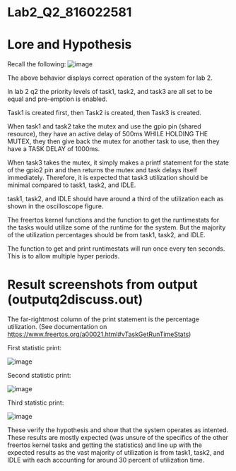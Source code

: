 # Lab2_Q2_816022581

# Lore and Hypothesis

Recall the following:
![image](https://user-images.githubusercontent.com/91706020/202894322-8b30e659-cb54-4c35-835c-394f5bb3028c.png)

The above behavior displays correct operation of the system for lab 2. 

In lab 2 q2 the priority levels of task1, task2, and task3 are all set to be equal and pre-emption is enabled. 

Task1 is created first, then Task2 is created, then Task3 is created. 

When task1 and task2 take the mutex and use the gpio pin (shared resource), they have an active delay of 500ms WHILE HOLDING THE MUTEX, they then give back the mutex for another task to use, then they have a TASK DELAY of 1000ms.

When task3 takes the mutex, it simply makes a printf statement for the state of the gpio2 pin and then returns the mutex and task delays itself immediately. 
Therefore, it is expected that task3 utilization should be minimal compared to task1, task2, and IDLE. 

task1, task2, and IDLE should have around a third of the utilization each as shown in the oscilloscope figure. 

The freertos kernel functions and the function to get the runtimestats for the tasks would utilize some of the runtime for the system. But the majority of the utilization percentages should be from task1, task2, and IDLE. 

The function to get and print runtimestats will run once every ten seconds. This is to allow multiple hyper periods. 

# Result screenshots from output (outputq2discuss.out)

The far-rightmost column of the print statement is the percentage utilization. (See documentation on https://www.freertos.org/a00021.html#vTaskGetRunTimeStats)

First statistic print:


![image](https://user-images.githubusercontent.com/91706020/202894600-9068ff4e-b473-40a4-a7e9-a94aa85fecca.png)

Second statistic print:

![image](https://user-images.githubusercontent.com/91706020/202894673-4f2977aa-01ef-4586-add6-5fdb5969c30d.png)

Third statistic print:

![image](https://user-images.githubusercontent.com/91706020/202894697-bcac0809-32ad-4941-a9cf-6d7d05755f19.png)


These verify the hypothesis and show that the system operates as intented. These results are mostly expected (was unsure of the specifics of the other freertos kernel tasks and getting the statistics) and line up with the expected results as the vast majority of utilization is from task1, task2, and IDLE with each accounting for around 30 percent of utilization time.
